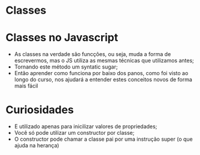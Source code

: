 # Classes 

# Classes no Javascript 
- As classes na verdade são funcções, ou seja, muda a forma de escrevermos, mas o JS utiliza as mesmas técnicas que utilizamos antes;
- Tornando este método um syntatic sugar;
- Então aprender como funciona por baixo dos panos, como foi visto ao longo do curso, nos ajudará a entender estes conceitos novos de forma mais fácil

# Curiosidades 
- E utilizado apenas para inicilizar valores de propriedades;
- Você só pode utilizar um constructor por classe;
- O constructor pode chamar a classe pai por uma instrução super (o que ajuda na herança)